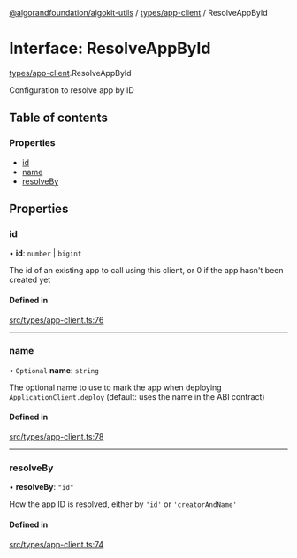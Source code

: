 [@algorandfoundation/algokit-utils](../README.md) / [types/app-client](../modules/types_app_client.md) / ResolveAppById

# Interface: ResolveAppById

[types/app-client](../modules/types_app_client.md).ResolveAppById

Configuration to resolve app by ID

## Table of contents

### Properties

- [id](types_app_client.ResolveAppById.md#id)
- [name](types_app_client.ResolveAppById.md#name)
- [resolveBy](types_app_client.ResolveAppById.md#resolveby)

## Properties

### id

• **id**: `number` \| `bigint`

The id of an existing app to call using this client, or 0 if the app hasn't been created yet

#### Defined in

[src/types/app-client.ts:76](https://github.com/algorandfoundation/algokit-utils-ts/blob/main/src/types/app-client.ts#L76)

___

### name

• `Optional` **name**: `string`

The optional name to use to mark the app when deploying `ApplicationClient.deploy` (default: uses the name in the ABI contract)

#### Defined in

[src/types/app-client.ts:78](https://github.com/algorandfoundation/algokit-utils-ts/blob/main/src/types/app-client.ts#L78)

___

### resolveBy

• **resolveBy**: ``"id"``

How the app ID is resolved, either by `'id'` or `'creatorAndName'`

#### Defined in

[src/types/app-client.ts:74](https://github.com/algorandfoundation/algokit-utils-ts/blob/main/src/types/app-client.ts#L74)
